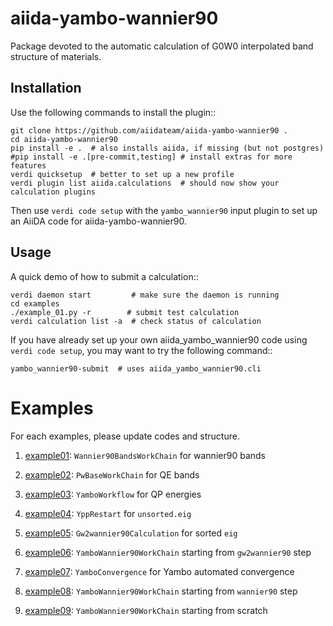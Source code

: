 # aiida-yambo-wannier90

Package devoted to the automatic calculation of G0W0 interpolated band structure of materials.

## Installation

Use the following commands to install the plugin::

    git clone https://github.com/aiidateam/aiida-yambo-wannier90 .
    cd aiida-yambo-wannier90
    pip install -e .  # also installs aiida, if missing (but not postgres)
    #pip install -e .[pre-commit,testing] # install extras for more features
    verdi quicksetup  # better to set up a new profile
    verdi plugin list aiida.calculations  # should now show your calculation plugins

Then use ``verdi code setup`` with the ``yambo_wannier90`` input plugin
to set up an AiiDA code for aiida-yambo-wannier90.

## Usage

A quick demo of how to submit a calculation::

    verdi daemon start         # make sure the daemon is running
    cd examples
    ./example_01.py -r        # submit test calculation
    verdi calculation list -a  # check status of calculation

If you have already set up your own aiida_yambo_wannier90 code using
``verdi code setup``, you may want to try the following command::

    yambo_wannier90-submit  # uses aiida_yambo_wannier90.cli

# Examples

For each examples, please update codes and structure.

1. [example01](./example_01.py): `Wannier90BandsWorkChain` for wannier90 bands

2. [example02](./example_02.py): `PwBaseWorkChain` for QE bands

3. [example03](./example_03.py): `YamboWorkflow` for QP energies

4. [example04](./example_04.py): `YppRestart` for `unsorted.eig`

5. [example05](./example_05.py): `Gw2wannier90Calculation` for sorted `eig`

6. [example06](./example_06.py): `YamboWannier90WorkChain` starting from `gw2wannier90` step

7. [example07](./example_07.py): `YamboConvergence` for Yambo automated convergence

8. [example08](./example_08.py): `YamboWannier90WorkChain` starting from `wannier90` step

9. [example09](./example_09.py): `YamboWannier90WorkChain` starting from scratch
